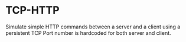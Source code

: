 # TCP-HTTP
Simulate simple HTTP commands between a server and a client using a persistent TCP
Port number is hardcoded for both server and client.
